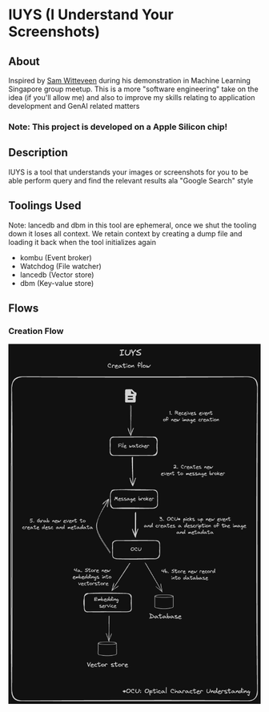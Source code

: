 # IUYS (I Understand Your Screenshots)

## About

Inspired by [Sam Witteveen](https://github.com/samwit) during his demonstration in Machine Learning Singapore group meetup.
This is a more "software engineering" take on the idea (if you'll allow me) and also to improve my skills relating to application development and GenAI related matters

### Note: This project is developed on a Apple Silicon chip!

## Description

IUYS is a tool that understands your images or screenshots for you to be able perform query and find the relevant results ala "Google Search" style

## Toolings Used

Note: lancedb and dbm in this tool are ephemeral, once we shut the tooling down it loses all context. We retain context by creating a dump file and loading it back when the tool initializes again

- kombu (Event broker)
- Watchdog (File watcher)
- lancedb (Vector store)
- dbm (Key-value store)

## Flows

### Creation Flow

![Creation Flow](./imgs/creation_flow.png)
